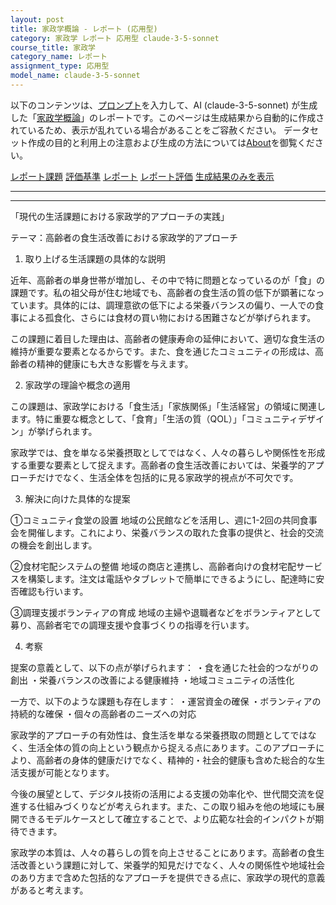 ```yaml
---
layout: post
title: 家政学概論 - レポート (応用型)
category: 家政学 レポート 応用型 claude-3-5-sonnet
course_title: 家政学
category_name: レポート
assignment_type: 応用型
model_name: claude-3-5-sonnet
---
```


以下のコンテンツは、[プロンプト](https://github.com/takedatoshiyuki/synthetic_assignments/tree/main/generated/家政学/claude-3-5-sonnet/prompt_レポート-応用型.md)を入力して、AI (claude-3-5-sonnet) が生成した「[家政学概論](/contents/家政学/)」のレポートです。このページは生成結果から自動的に作成されているため、表示が乱れている場合があることをご容赦ください。
データセット作成の目的と利用上の注意および生成の方法については[About](/About)を御覧ください。

[レポート課題](../レポート課題-応用型)
[評価基準](../評価基準-応用型)
[レポート](../レポート-応用型)
[レポート評価](../レポート評価-応用型)
[生成結果のみを表示](https://github.com/takedatoshiyuki/synthetic_assignments/tree/main/generated/家政学/claude-3-5-sonnet/レポート-応用型.md)
  

***
***
  
「現代の生活課題における家政学的アプローチの実践」

テーマ：高齢者の食生活改善における家政学的アプローチ

1. 取り上げる生活課題の具体的な説明

近年、高齢者の単身世帯が増加し、その中で特に問題となっているのが「食」の課題です。私の祖父母が住む地域でも、高齢者の食生活の質の低下が顕著になっています。具体的には、調理意欲の低下による栄養バランスの偏り、一人での食事による孤食化、さらには食材の買い物における困難さなどが挙げられます。

この課題に着目した理由は、高齢者の健康寿命の延伸において、適切な食生活の維持が重要な要素となるからです。また、食を通じたコミュニティの形成は、高齢者の精神的健康にも大きな影響を与えます。

2. 家政学の理論や概念の適用

この課題は、家政学における「食生活」「家族関係」「生活経営」の領域に関連します。特に重要な概念として、「食育」「生活の質（QOL）」「コミュニティデザイン」が挙げられます。

家政学では、食を単なる栄養摂取としてではなく、人々の暮らしや関係性を形成する重要な要素として捉えます。高齢者の食生活改善においては、栄養学的アプローチだけでなく、生活全体を包括的に見る家政学的視点が不可欠です。

3. 解決に向けた具体的な提案

①コミュニティ食堂の設置
地域の公民館などを活用し、週に1-2回の共同食事会を開催します。これにより、栄養バランスの取れた食事の提供と、社会的交流の機会を創出します。

②食材宅配システムの整備
地域の商店と連携し、高齢者向けの食材宅配サービスを構築します。注文は電話やタブレットで簡単にできるようにし、配達時に安否確認も行います。

③調理支援ボランティアの育成
地域の主婦や退職者などをボランティアとして募り、高齢者宅での調理支援や食事づくりの指導を行います。

4. 考察

提案の意義として、以下の点が挙げられます：
・食を通じた社会的つながりの創出
・栄養バランスの改善による健康維持
・地域コミュニティの活性化

一方で、以下のような課題も存在します：
・運営資金の確保
・ボランティアの持続的な確保
・個々の高齢者のニーズへの対応

家政学的アプローチの有効性は、食生活を単なる栄養摂取の問題としてではなく、生活全体の質の向上という観点から捉える点にあります。このアプローチにより、高齢者の身体的健康だけでなく、精神的・社会的健康も含めた総合的な生活支援が可能となります。

今後の展望として、デジタル技術の活用による支援の効率化や、世代間交流を促進する仕組みづくりなどが考えられます。また、この取り組みを他の地域にも展開できるモデルケースとして確立することで、より広範な社会的インパクトが期待できます。

家政学の本質は、人々の暮らしの質を向上させることにあります。高齢者の食生活改善という課題に対して、栄養学的知見だけでなく、人々の関係性や地域社会のあり方まで含めた包括的なアプローチを提供できる点に、家政学の現代的意義があると考えます。
